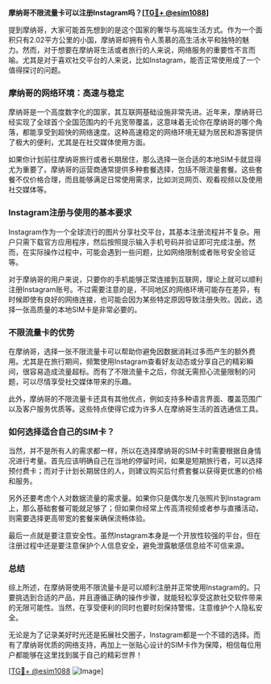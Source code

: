 **摩纳哥不限流量卡可以注册Instagram吗？[[TG💪+ @esim1088](https://t.me/s/esim1088)]**

提到摩纳哥，大家可能首先想到的是这个国家的奢华与高端生活方式。作为一个面积只有2.02平方公里的小国，摩纳哥却拥有令人羡慕的高生活水平和独特的魅力。然而，对于想要在摩纳哥生活或者旅行的人来说，网络服务的重要性不言而喻。尤其是对于喜欢社交平台的人来说，比如Instagram，能否正常使用成了一个值得探讨的问题。

### 摩纳哥的网络环境：高速与稳定

摩纳哥是一个高度数字化的国家，其互联网基础设施非常先进。近年来，摩纳哥已经实现了全球首个全国范围内的千兆宽带覆盖，这意味着无论你在摩纳哥的哪个角落，都能享受到超快的网络速度。这种高速稳定的网络环境无疑为居民和游客提供了极大的便利，尤其是在社交媒体使用方面。

如果你计划前往摩纳哥旅行或者长期居住，那么选择一张合适的本地SIM卡就显得尤为重要了。摩纳哥的运营商通常提供多种套餐选择，包括不限流量套餐。这些套餐不仅价格合理，而且能够满足日常使用需求，比如浏览网页、观看视频以及使用社交媒体等。

### Instagram注册与使用的基本要求

Instagram作为一个全球流行的图片分享社交平台，其基本注册流程并不复杂。用户只需下载官方应用程序，然后按照提示输入手机号码并验证即可完成注册。然而，在实际操作过程中，可能会遇到一些问题，比如网络限制或者账号安全验证等。

对于摩纳哥的用户来说，只要你的手机能够正常连接到互联网，理论上就可以顺利注册Instagram账号。不过需要注意的是，不同地区的网络环境可能存在差异，有时候即使有良好的网络连接，也可能会因为某些特定原因导致注册失败。因此，选择一张高质量的本地SIM卡是非常必要的。

### 不限流量卡的优势

在摩纳哥，选择一张不限流量卡可以帮助你避免因数据消耗过多而产生的额外费用。尤其是在旅行期间，频繁使用Instagram查看好友动态或分享自己的精彩瞬间，很容易造成流量超标。而有了不限流量卡之后，你就无需担心流量限制的问题，可以尽情享受社交媒体带来的乐趣。

此外，摩纳哥的不限流量卡还具有其他优点，例如支持多种语言界面、覆盖范围广以及客户服务优质等。这些特点使得它成为许多人在摩纳哥生活的首选通信工具。

### 如何选择适合自己的SIM卡？

当然，并不是所有人的需求都一样，所以在选择摩纳哥的SIM卡时需要根据自身情况进行考量。首先应该明确自己在当地的停留时间，如果是短期旅行者，可以选择预付费卡；而对于计划长期居住的人，则建议购买后付费套餐以获得更优惠的价格和服务。

另外还要考虑个人对数据流量的需求量。如果你只是偶尔发几张照片到Instagram上，那么基础套餐可能就足够了；但如果你经常上传高清视频或者参与直播活动，则需要选择更高带宽的套餐来确保流畅体验。

最后一点就是要注意安全性。虽然Instagram本身是一个开放性较强的平台，但在注册过程中还是要注意保护个人信息安全，避免泄露敏感信息给不可信来源。

### 总结

综上所述，在摩纳哥使用不限流量卡是可以顺利注册并正常使用Instagram的。只要挑选到合适的产品，并且遵循正确的操作步骤，就能轻松享受这款社交软件带来的无限可能性。当然，在享受便利的同时也要时刻保持警惕，注意维护个人隐私安全。

无论是为了记录美好时光还是拓展社交圈子，Instagram都是一个不错的选择。而有了摩纳哥优质的网络支持，再加上一张贴心设计的SIM卡作为保障，相信每位用户都能够在这里找到属于自己的精彩世界！

[[TG💪+ @esim1088](https://t.me/s/esim1088) ![Image](https://i.postimg.cc/4NQfJmqS/Snipaste-2025-05-13-00-14-12.png)]